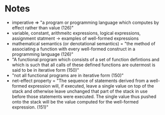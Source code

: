 # Notes

* imperative => "a program or programming language which computes by effect rather than value (126)"
* variable, constant, arithmeitc expressions, logical expressions, assignment statment -> examples of well-formed expressions
* mathematical semantics (or denotational semantics) = "the method of associating a function with every well-formed construct in a programming language (126)"
* "A functional program which consists of a set of function defintions and which is such that all calls of these defined functions are outermost is said to be in iterative form (150)"
* "not all functional programs are in iterative form (150)"
* net-effect property = "The sequence of statements derived from a well-formed expression will, if executed, leave a single value on top of the stack and otherwise leave unchanged that part of the stack in use before those statements were executed. The single value thus pushed onto the stack will be the value computed for the well-formed expression. (151)"
